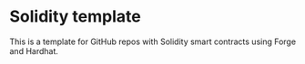 # Solidity template

This is a template for GitHub repos with Solidity smart contracts using Forge and Hardhat.
